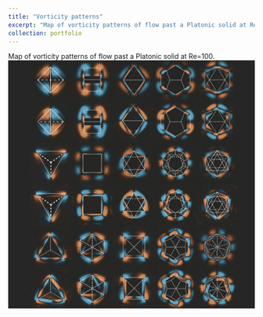 ```yaml
---
title: "Vorticity patterns"
excerpt: "Map of vorticity patterns of flow past a Platonic solid at Re=100. <br/><img src='/images/PRF2_abs_black.png' width='600'>"
collection: portfolio
---
```

Map of vorticity patterns of flow past a Platonic solid at Re=100.
![Editing a markdown file for a talk](/images/PRF2_abs_black.png)
